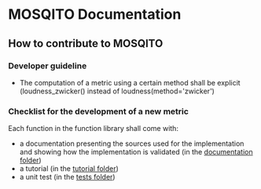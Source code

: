 # MOSQITO Documentation
## How to contribute to MOSQITO


### Developer guideline

- The computation of a metric using a certain method shall be explicit (loudness_zwicker() instead of loudness(method='zwicker')

### Checklist for the development of a new metric
Each function in the function library shall come with:
- a documentation presenting the sources used for the implementation and showing how the implementation is validated (in the [documentation folder](.)) 
- a tutorial (in the [tutorial folder](../tutorials))
- a unit test (in the [tests folder](../tests)) 